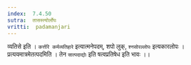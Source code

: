 ```yaml
---
index:  7.4.50
sutra:  तासस्त्योर्लोपः
vritti:  padamanjari
---
```


व्यतिसे इति । `कर्त्तरि कर्मव्यतिहारे` इत्यात्मनेपदम्, शपो लुक्, `श्नसोरल्लोपः` इत्यकारलोपः । प्रत्ययमात्रमेतत्पदमिति । तेन `सात्पदाद्योः` इति षत्वप्रतिषेध इति भावः ।।
